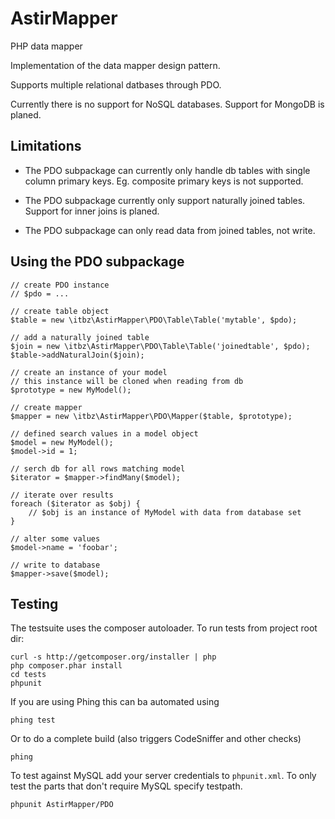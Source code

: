 AstirMapper
===========

PHP data mapper

Implementation of the data mapper design pattern.

Supports multiple relational datbases through PDO.

Currently there is no support for NoSQL databases. Support for MongoDB is
planed.


## Limitations

* The PDO subpackage can currently only handle db tables with single column
  primary keys. Eg. composite primary keys is not supported.

* The PDO subpackage currently only support naturally joined tables. Support for
  inner joins is planed.

* The PDO subpackage can only read data from joined tables, not write.


## Using the PDO subpackage

    // create PDO instance
    // $pdo = ...
    
    // create table object
    $table = new \itbz\AstirMapper\PDO\Table\Table('mytable', $pdo);

    // add a naturally joined table
    $join = new \itbz\AstirMapper\PDO\Table\Table('joinedtable', $pdo);
    $table->addNaturalJoin($join);

    // create an instance of your model
    // this instance will be cloned when reading from db
    $prototype = new MyModel();
    
    // create mapper
    $mapper = new \itbz\AstirMapper\PDO\Mapper($table, $prototype);

    // defined search values in a model object
    $model = new MyModel();
    $model->id = 1;
    
    // serch db for all rows matching model
    $iterator = $mapper->findMany($model);

    // iterate over results
    foreach ($iterator as $obj) {
        // $obj is an instance of MyModel with data from database set
    }

    // alter some values
    $model->name = 'foobar';
    
    // write to database
    $mapper->save($model);


## Testing

The testsuite uses the composer autoloader. To run tests from project root dir:

    curl -s http://getcomposer.org/installer | php
    php composer.phar install
    cd tests
    phpunit

If you are using Phing this can ba automated using

    phing test

Or to do a complete build (also triggers CodeSniffer and other checks)

    phing

To test against MySQL add your server credentials to `phpunit.xml`. To only test
the parts that don't require MySQL specify testpath.

    phpunit AstirMapper/PDO
